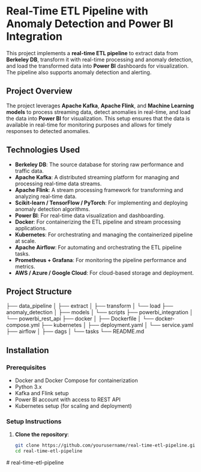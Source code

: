 # Real-Time ETL Pipeline with Anomaly Detection and Power BI Integration

This project implements a **real-time ETL pipeline** to extract data from **Berkeley DB**, transform it with real-time processing and anomaly detection, and load the transformed data into **Power BI** dashboards for visualization. The pipeline also supports anomaly detection and alerting.

## Project Overview

The project leverages **Apache Kafka**, **Apache Flink**, and **Machine Learning models** to process streaming data, detect anomalies in real-time, and load the data into **Power BI** for visualization. This setup ensures that the data is available in real-time for monitoring purposes and allows for timely responses to detected anomalies.

## Technologies Used

- **Berkeley DB**: The source database for storing raw performance and traffic data.
- **Apache Kafka**: A distributed streaming platform for managing and processing real-time data streams.
- **Apache Flink**: A stream processing framework for transforming and analyzing real-time data.
- **Scikit-learn / TensorFlow / PyTorch**: For implementing and deploying anomaly detection algorithms.
- **Power BI**: For real-time data visualization and dashboarding.
- **Docker**: For containerizing the ETL pipeline and stream processing applications.
- **Kubernetes**: For orchestrating and managing the containerized pipeline at scale.
- **Apache Airflow**: For automating and orchestrating the ETL pipeline tasks.
- **Prometheus + Grafana**: For monitoring the pipeline performance and metrics.
- **AWS / Azure / Google Cloud**: For cloud-based storage and deployment.

## Project Structure

├── data_pipeline │ ├── extract │ ├── transform │ └── load ├── anomaly_detection │ ├── models │ └── scripts ├── powerbi_integration │ └── powerbi_rest_api ├── docker │ ├── Dockerfile │ └── docker-compose.yml ├── kubernetes │ ├── deployment.yaml │ └── service.yaml ├── airflow │ ├── dags │ └── tasks └── README.md


## Installation

### Prerequisites

- Docker and Docker Compose for containerization
- Python 3.x
- Kafka and Flink setup
- Power BI account with access to REST API
- Kubernetes setup (for scaling and deployment)

### Setup Instructions

1. **Clone the repository**:
   ```bash
   git clone https://github.com/yourusername/real-time-etl-pipeline.git
   cd real-time-etl-pipeline
#   r e a l - t i m e - e t l - p i p e l i n e  
 